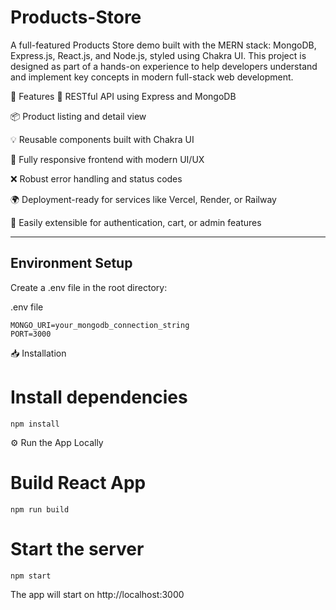 # Products-Store

A full-featured Products Store demo built with the MERN stack: MongoDB, Express.js, React.js, and Node.js, styled using Chakra UI. This project is designed as part of a hands-on experience to help developers understand and implement key concepts in modern full-stack web development.

🚀 Features
🔧 RESTful API using Express and MongoDB

📦 Product listing and detail view

💡 Reusable components built with Chakra UI

📱 Fully responsive frontend with modern UI/UX

❌ Robust error handling and status codes

🌍 Deployment-ready for services like Vercel, Render, or Railway

🧩 Easily extensible for authentication, cart, or admin features

----------------------------------------------------------------------------------------------------------------------------------

## Environment Setup
Create a .env file in the root directory:

.env file
```
MONGO_URI=your_mongodb_connection_string
PORT=3000
```
📥 Installation

# Install dependencies
```
npm install
```

⚙️ Run the App Locally

# Build React App
```
npm run build
```

# Start the server
```
npm start
```
The app will start on http://localhost:3000

